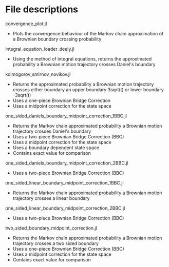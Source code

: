 # File descriptions

convergence_plot.jl
- Plots the convergence behaviour of the Markov chain approximation of a Brownian boundary crossing probability

integral_equation_loader_deely.jl
- Using the method of integral equations, returns the approximated probability a Brownian motion trajectory crosses Daniel's boundary

kolmogorov_smirnov_novikov.jl
- Returns the approximated probability a Brownian motion trajectory crosses either boundary an upper boundary 3sqrt(t) or lower boundary -3sqrt(t)
- Uses a one-piece Brownian Bridge Correction
- Uses a midpoint correction for the state space 

one_sided_daniels_boundary_midpoint_correction_1BBC.jl
- Returns the Markov chain approximated probability a Brownian motion trajectory crosses Daniel's boundary
- Uses a two-piece Brownian Bridge Correction (BBC) 
- Uses a midpoint correction for the state space
- Uses a boundary dependent state space
- Contains exact value for comparison

one_sided_daniels_boundary_midpoint_correction_2BBC.jl
- Uses a two-piece Brownian Bridge Correction (BBC) 

one_sided_linear_boundary_midpoint_correction_1BBC.jl
- Returns the Markov chain approximated probability a Brownian motion trajectory crosses a linear boundary

one_sided_linear_boundary_midpoint_correction_2BBC.jl
- Uses a two-piece Brownian Bridge Correction (BBC) 

two_sided_boundary_midpoint_correction.jl
- Returns the Markov chain approximated probability a Brownian motion trajectory crosses a two sided boundary
- Uses a one-piece Brownian Bridge Correction (BBC) 
- Uses a midpoint correction for the state space
- Contains exact value for comparison